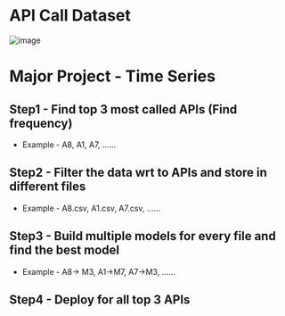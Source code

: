 # API Call Dataset
![image](https://github.com/psrana/API-Call-Dataset/assets/7460892/ab0f7d99-8911-4dcc-9628-00cc61d40947)


# Major Project - Time Series

## Step1 - Find top 3 most called APIs (Find frequency)
 - Example - A8, A1, A7, ......


## Step2 - Filter the data wrt to APIs and store in different files
- Example - A8.csv, A1.csv, A7.csv, ......

## Step3 - Build multiple models for every file and find the best model 
- Example - A8-> M3, A1->M7, A7->M3, ......

## Step4 - Deploy for all top 3 APIs
